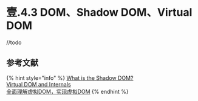 # 壹.4.3 DOM、Shadow DOM、Virtual DOM

//todo

## 参考文献

{% hint style="info" %}
[What is the Shadow DOM?](https://bitsofco.de/what-is-the-shadow-dom/)  
[Virtual DOM and Internals](https://reactjs.org/docs/faq-internals.html)  
[全面理解虚拟DOM，实现虚拟DOM](http://foio.github.io/virtual-dom/)
{% endhint %}

